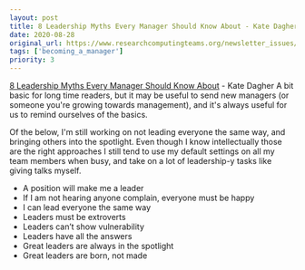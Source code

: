 ```yaml
---
layout: post
title: 8 Leadership Myths Every Manager Should Know About - Kate Dagher
date: 2020-08-28
original_url: https://www.researchcomputingteams.org/newsletter_issues/0039
tags: ['becoming_a_manager']
priority: 3
---
```


<!-- markdownlint-disable MD033 -->
<!-- markdownlint-disable MD041 -->
<!-- markdownlint-disable MD049 -->

[8 Leadership Myths Every Manager Should Know About](https://fellow.app/blog/2020/leadership-myths-every-manager-should-know-about/) - Kate Dagher
A bit basic for long time readers, but it may be useful to send new managers (or someone you're growing towards management), and it's always useful for us to remind ourselves of the basics.

Of the below, I'm still working on not leading everyone the same way, and bringing others into the spotlight. Even though I know intellectually those are the right approaches I still tend to use my default settings on all my team members when busy, and take on a lot of leadership-y tasks like giving talks myself.

- A position will make me a leader
- If I am not hearing anyone complain, everyone must be happy
- I can lead everyone the same way
- Leaders must be extroverts
- Leaders can’t show vulnerability
- Leaders have all the answers
- Great leaders are always in the spotlight
- Great leaders are born, not made